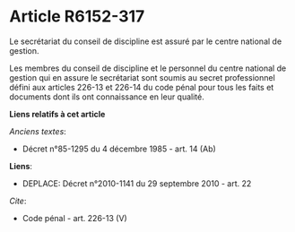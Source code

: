 # Article R6152-317

Le secrétariat du conseil de discipline est assuré par le centre national de gestion.

Les membres du conseil de discipline et le personnel du centre national de gestion qui en assure le secrétariat sont soumis
au secret professionnel défini aux articles 226-13 et 226-14 du code pénal pour tous les faits et documents dont ils ont
connaissance en leur qualité.

**Liens relatifs à cet article**

_Anciens textes_:

  - Décret n°85-1295 du 4 décembre 1985 - art. 14 (Ab)

**Liens**:

  - DEPLACE: Décret n°2010-1141 du 29 septembre 2010 - art. 22

_Cite_:

  - Code pénal - art. 226-13 (V)

